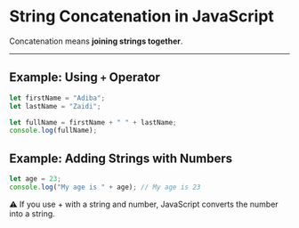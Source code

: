 # String Concatenation in JavaScript  

Concatenation means **joining strings together**.  

---

## Example: Using `+` Operator
```js
let firstName = "Adiba";
let lastName = "Zaidi";

let fullName = firstName + " " + lastName;
console.log(fullName);
```
## Example: Adding Strings with Numbers
```js
let age = 23;
console.log("My age is " + age); // My age is 23
```
⚠️ If you use + with a string and number, JavaScript converts the number into a string.

